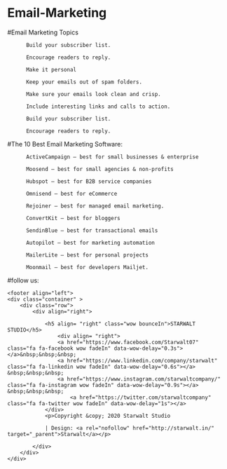 # Email-Marketing

#Email Marketing Topics

          Build your subscriber list.

          Encourage readers to reply.

          Make it personal

          Keep your emails out of spam folders.

          Make sure your emails look clean and crisp.

          Include interesting links and calls to action.

          Build your subscriber list.

          Encourage readers to reply.


#The 10 Best Email Marketing Software:

          ActiveCampaign – best for small businesses & enterprise

          Moosend – best for small agencies & non-profits

          Hubspot – best for B2B service companies
  
          Omnisend – best for eCommerce

          Rejoiner – best for managed email marketing.

          ConvertKit – best for bloggers

          SendinBlue – best for transactional emails

          Autopilot – best for marketing automation

          MailerLite – best for personal projects

          Moonmail – best for developers Mailjet.


#follow us:

    <footer align="left">
	<div class="container" >
        <div class="row">
			<div align="right">

				<h5 align= "right" class="wow bounceIn">STARWALT STUDIO</h5>
                    <div align= "right">
					<a href="https://www.facebook.com/Starwalt07" class="fa fa-facebook wow fadeIn" data-wow-delay="0.3s"></a>&nbsp;&nbsp;&nbsp;
					<a href="https://www.linkedin.com/company/starwalt" class="fa fa-linkedin wow fadeIn" data-wow-delay="0.6s"></a> &nbsp;&nbsp;&nbsp;
                    <a href="https://www.instagram.com/starwaltcompany/" class="fa fa-instagram wow fadeIn" data-wow-delay="0.9s"></a> &nbsp;&nbsp;&nbsp;
                        <a href="https://twitter.com/starwaltcompany" class="fa fa-twitter wow fadeIn" data-wow-delay="1s"></a>
                </div>
				<p>Copyright &copy; 2020 Starwalt Studio 
                
                | Design: <a rel="nofollow" href="http://starwalt.in/" target="_parent">Starwalt</a></p>

			</div>
		</div>
	</div>
</footer>



